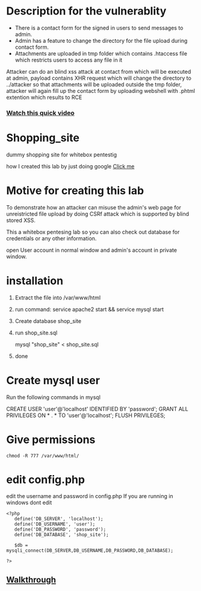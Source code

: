 # Description for the vulnerablity
- There is a contact form for the signed in users to send messages to admin. 
- Admin has a feature to change the directory for the file upload during contact form.
- Attachments are uploaded in tmp folder which contains .htaccess file which restricts users to access any file in it

Attacker can do an blind xss attack at contact from which will be executed at admin, payload contains XHR request which will change the directory to ../attacker so that attachments will be uploaded outside the tmp folder, attacker will again fill up the contact form by uploading webshell with .phtml extention which results to RCE

### [Watch this quick video](https://www.youtube.com/watch?v=mJTrXnzoXII)

# Shopping_site
dummy shopping site for whitebox pentestig

how I created this lab by just doing google
[Click me](https://www.youtube.com/watch?v=tc_GwgdVx5k)

# Motive for creating this lab
To demonstrate how an attacker can misuse the admin's web page for unreistricted file upload by doing CSRf attack which is supported by blind stored XSS.

This a whitebox pentesing lab so you can also check out database for credentials or any other information.

open User account in normal window and admin's account in private window.

# installation
1. Extract the file into /var/www/html
2. run command:    service apache2 start && service mysql start
3. Create database shop_site
4. run shop_site.sql

   mysql "shop_site" < shop_site.sql
5. done

# Create mysql user
Run the following commands in mysql

CREATE USER 'user'@'localhost' IDENTIFIED BY 'password';
GRANT ALL PRIVILEGES ON * . * TO 'user'@'localhost';
FLUSH PRIVILEGES;

# Give permissions
```
chmod -R 777 /var/www/html/
```

# edit config.php
edit the username and password in config.php
If you are running in windows dont edit
```
<?php
   define('DB_SERVER', 'localhost');
   define('DB_USERNAME', 'user');
   define('DB_PASSWORD', 'password');
   define('DB_DATABASE', 'shop_site');

   $db = mysqli_connect(DB_SERVER,DB_USERNAME,DB_PASSWORD,DB_DATABASE);

?>
```
## [Walkthrough](https://www.youtube.com/watch?v=ABm0yKG58OY)

